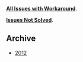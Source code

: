 
[__All Issues with Workaround__](https://github.com/Kjuly/issues/issues?state=closed).  

[__Issues Not Solved__](https://github.com/Kjuly/issues/issues?state=open).


## Archive


- [2012](https://github.com/Kjuly/issues/issues?milestone=3&state=closed)



